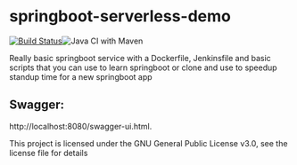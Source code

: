 # springboot-serverless-demo
[![Build Status](https://travis-ci.com/bassdude5/springboot-serverless-demo.svg?token=61pdb5eaxzUHopoPb92r&branch=master)](https://travis-ci.com/bassdude5/springboot-serverless-demo)![Java CI with Maven](https://github.com/bassdude5/springboot-serverless-demo/workflows/Java%20CI%20with%20Maven/badge.svg)

Really basic springboot service with a Dockerfile, Jenkinsfile and basic scripts that you can use to learn springboot or clone and use to speedup standup time for a new springboot app

## Swagger:
http://localhost:8080/swagger-ui.html.

This project is licensed under the GNU General Public License v3.0, see the license file for details
